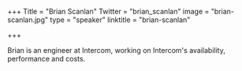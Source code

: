 +++
Title = "Brian Scanlan"
Twitter = "brian_scanlan"
image = "brian-scanlan.jpg"
type = "speaker"
linktitle = "brian-scanlan"

+++

Brian is an engineer at Intercom, working on Intercom's availability, performance and costs.
